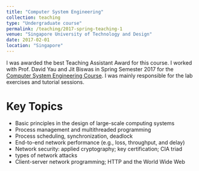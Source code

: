 ```yaml
---
title: "Computer System Engineering"
collection: teaching
type: "Undergraduate course"
permalink: /teaching/2017-spring-teaching-1
venue: "Singapore University of Technology and Design"
date: 2017-02-01
location: "Singapore"
---
```


I was awarded the best Teaching Assistant Award for this course.
I worked with Prof. David Yau and Jit Biswas in Spring Semester 2017 for the [Computer System Engineering Course](https://istd.sutd.edu.sg/undergraduate/courses/50005-computer-system-engineering). I was mainly responsible for the lab exercises and tutorial sessions. 

Key Topics
======

* Basic principles in the design of large-scale computing systems
* Process management and multithreaded programming
* Process scheduling, synchronization, deadlock
* End-to-end network performance (e.g., loss, throughput, and delay) 
* Network security: applied cryptography; key certification; CIA triad 
* types of network attacks
* Client-server network programming; HTTP and the World Wide Web

